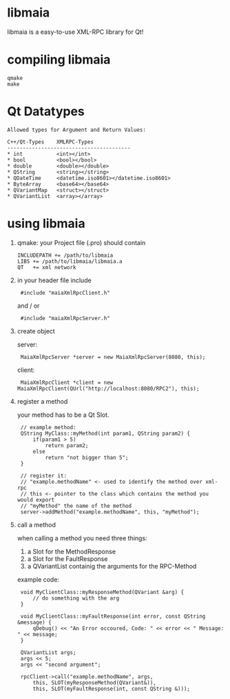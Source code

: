 # libmaia

libmaia is a easy-to-use XML-RPC library for Qt!


# compiling libmaia

	qmake
	make



# Qt Datatypes

	Allowed types for Argument and Return Values:

	C++/Qt-Types	XMLRPC-Types
	----------------------------------------
	* int           <int></int>
	* bool          <bool></bool>
	* double        <double></double>
	* QString       <string></string>
	* QDateTime     <datetime.iso8601></datetime.iso8601>
	* ByteArray     <base64></base64>
	* QVariantMap   <struct></struct>
	* QVariantList  <array></array>



# using libmaia

1. 	qmake: your Project file (.pro) should contain

		INCLUDEPATH += /path/to/libmaia
		LIBS += /path/to/libmaia/libmaia.a
		QT   += xml network

2. in your header file include

		#include "maiaXmlRpcClient.h"
		
 	and / or
 
		#include "maiaXmlRpcServer.h"


3. create object
	
	server:
	
		MaiaXmlRpcServer *server = new MaiaXmlRpcServer(8080, this);

	client:
	
		MaiaXmlRpcClient *client = new MaiaXmlRpcClient(QUrl("http://localhost:8080/RPC2"), this);


4. register a method

	your method has to be a Qt Slot.
	

		// example method:
		QString MyClass::myMethod(int param1, QString param2) {
			if(param1 > 5)
				return param2;
			else
				return "not bigger than 5";
		}

		// register it:
		// "example.methodName" <- used to identify the method over xml-rpc
		// this <- pointer to the class which contains the method you would export
		// "myMethod" the name of the method
		server->addMethod("example.methodName", this, "myMethod");


5. call a method

	when calling a method you need three things:
	
	1. a Slot for the MethodResponse
	2. a Slot for the FaultResponse
	3. a QVariantList containig the arguments for the RPC-Method

	example code:
	
		void MyClientClass::myResponseMethod(QVariant &arg) {
			// do something with the arg
		}
	
		void MyClientClass::myFaultResponse(int error, const QString &message) {
			qDebug() << "An Error occoured, Code: " << error << " Message: " << message;
		}

		QVariantList args;
		args << 5;
		args << "second argument";

		rpcClient->call("example.methodName", args,
			this, SLOT(myResponseMethod(QVariant&)),
			this, SLOT(myFaultResponse(int, const QString &)));




